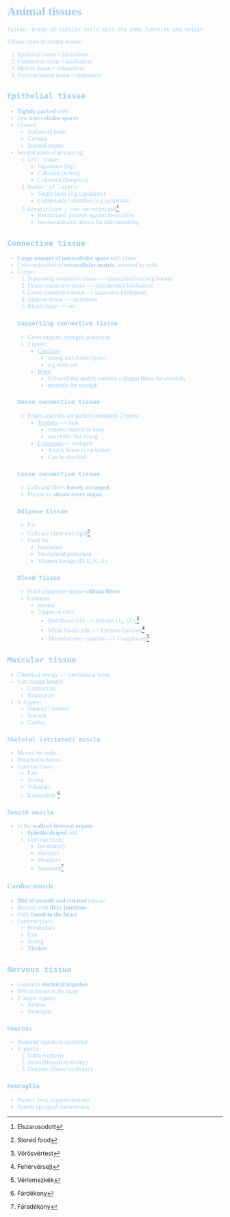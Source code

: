 <font color=#a0d0f6>
<span style="font-family:'cascadia code'">

# Animal tissues
`Tissue: Group of similar cells with the same function and origin`

4 Basic types of animal tissues:
1. Epithelial tissue = hámszövet
2. Connective tissue = kötőszövet
3. Muscle tissue = izomszövet
4. Nervous/neural tissue = idegszövet

## `Epithelial tissue`
- **Tightly packed** cells
- Few **intercellular spaces**
- `Covers`:
  - Surface of body
  - Cavities
  - Internal organs
- Several kinds of `grouping`:
  1. `Cell shape`:
     - Squamous (lap)
     - Cuboidal (köbös)
     - Columnal (hengeres)
  2. `Number of layers`:
     - Single layer (e.g capillaries)
     - Compounds / stratified (e.g epidermis)
  3. `Keratinized / non-keratinized`[^1] 
     - Keratinized: protects against dessication
     - non-keratinized: allows for skin breathing
[^1]: Elszarusodott

## `Connective tissue`
 - **Large amount of intercellular space** with fibers
 - Cells embedded in **extracellular matrix**, secreted by cells
 - 5 types:
    1. Supporting connective tissue --> támasztószövet (e.g bones)
    2. Dense connective tissue --> tömöttrostos kötőszövet
    3. Loose connective tissue --> lazarostos kötőszövet
    4. Adipose tissue --> zsírszövet
    5. Blood tissue --> vér
    ### `Supporting connective tissue`
    - Gives support, strength, protection
    - 2 types:
      - <ins>Cartilage</ins>:
        - strong and elastic (porc)
        - e.g outer ear 
      - <ins>Bone</ins>:
        - Extracellular matrix contains collagen fibres for elasticity
        - minerals for strength
    ### `Dense connective tissue`
    - Fibers and cells are packed compactly
    2 types:
        - <ins>Tendons</ins> --> inak
          - connect muscle to bone
          - not elastic but strong
        - <ins>Ligaments</ins>--> szalagok
          - Attach bones to eachother
          - Can be streched
    ### `Loose connective tissue`
    - Cells and fibers **loosely arranged**
    - Present in **almost every organ**
    ### `Adipose tissue`
    - Fat
    - Cells are filled with lipid[^2]
    [^2]: Stored food

    - Used for:
      - Insulation
      - Mechanical protection
      - Vitamin storage (D, E, K, A)
    ### `Blood Tissue`
    - Fluid connective tissue **without fibers** 
    - Contains:
       - plasma
       - 3 types of cells:
         - Red blood cells --> delivers O<sub>2</sub>, CO<sub>2</sub>[^3]
         [^3]: Vörösvértest 
         - White blood cells --> Immune function[^4]
         [^4]: Fehérvérsejt 
         - Thrombocytes / platelets --> Coagulation[^5]
         [^5]: Vérlemezkék
## `Muscular tissue`
  - Chemical energy --> mechanical work
  - Can change length:
    -  Contraction
    -  Relaxtaion\
  - `3 types:`
    - Skeletal / striated
    - Smooth
    - Cardiac
  ### `Skeletal (striated) muscle`
  - Moves the body
  - Attached to bones
  - `Contraction:`
     - Fast
     - Strong
     - Voluntary
     - Exhaustible [^6]
          [^6]: Fárdékony
  ### `Smooth muscle`
  - In the **walls of internal organs**
    - **Spindle-shaped** cell
    - `Contraction:`
      - Involuntary
      - Slow(er)
      - Weak(er)
      - Sustained[^7]
          [^7]: Fáradékony
  ### Cardiac muscle
  - **Mix of smooth and striated** muscle
  - Striated with **fibre junctions**
  - Only **found in the heart**
  - `Contraction:`
    - Involuntary
    - Fast
    - Strong
    - **Tireless**
## `Nervous tissue`
- Conducts **electrical impulses**
- $98\%$ is found in the brain
- `2 main types:`
  - Neuron
  - Neuroglia
### `Neurons`
- Transmit signals to eachother
- `3 parts:`
  1. Soma (sejttest)
  2. Axon (Hosszú nyúlvány)
  3. Dendrite (Rövid nyúlvány)
### `Neuroglia`
- Protect, feed, support neurons
- Speeds up signal transmission
        


</span>
</font>